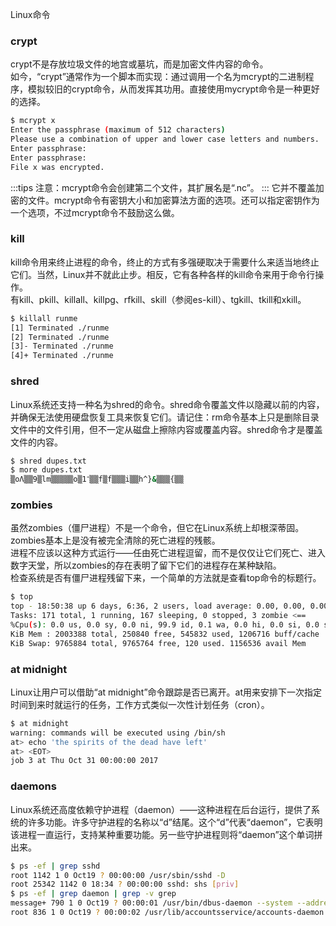 Linux命令
<a name="MOSQb"></a>
### crypt
crypt不是存放垃圾文件的地宫或墓坑，而是加密文件内容的命令。<br />如今，“crypt”通常作为一个脚本而实现：通过调用一个名为mcrypt的二进制程序，模拟较旧的crypt命令，从而发挥其功用。直接使用mycrypt命令是一种更好的选择。
```bash
$ mcrypt x
Enter the passphrase (maximum of 512 characters)
Please use a combination of upper and lower case letters and numbers.
Enter passphrase:
Enter passphrase:
File x was encrypted.
```
:::tips
注意：mcrypt命令会创建第二个文件，其扩展名是“.nc”。
:::
它并不覆盖加密的文件。mcrypt命令有密钥大小和加密算法方面的选项。还可以指定密钥作为一个选项，不过mcrypt命令不鼓励这么做。
<a name="LbK6a"></a>
### kill
kill命令用来终止进程的命令，终止的方式有多强硬取决于需要什么来适当地终止它们。当然，Linux并不就此止步。相反，它有各种各样的kill命令来用于命令行操作。<br />有kill、pkill、killall、killpg、rfkill、skill（参阅es-kill）、tgkill、tkill和xkill。
```bash
$ killall runme
[1] Terminated ./runme
[2] Terminated ./runme
[3]- Terminated ./runme
[4]+ Terminated ./runme
```
<a name="SM1Q1"></a>
### shred
Linux系统还支持一种名为shred的命令。shred命令覆盖文件以隐藏以前的内容，并确保无法使用硬盘恢复工具来恢复它们。请记住：rm命令基本上只是删除目录文件中的文件引用，但不一定从磁盘上擦除内容或覆盖内容。shred命令才是覆盖文件的内容。
```bash
$ shred dupes.txt
$ more dupes.txt
▒oΛ▒▒9▒lm▒▒▒▒▒o▒1־▒▒f▒f▒▒▒i▒▒h^}&▒▒▒{▒▒
```
<a name="G4ueD"></a>
### zombies
虽然zombies（僵尸进程）不是一个命令，但它在Linux系统上却根深蒂固。zombies基本上是没有被完全清除的死亡进程的残骸。<br />进程不应该以这种方式运行——任由死亡进程逗留，而不是仅仅让它们死亡、进入数字天堂，所以zombies的存在表明了留下它们的进程存在某种缺陷。<br />检查系统是否有僵尸进程残留下来，一个简单的方法就是查看top命令的标题行。
```bash
$ top
top - 18:50:38 up 6 days, 6:36, 2 users, load average: 0.00, 0.00, 0.00
Tasks: 171 total, 1 running, 167 sleeping, 0 stopped, 3 zombie <==
%Cpu(s): 0.0 us, 0.0 sy, 0.0 ni, 99.9 id, 0.1 wa, 0.0 hi, 0.0 si, 0.0 st
KiB Mem : 2003388 total, 250840 free, 545832 used, 1206716 buff/cache
KiB Swap: 9765884 total, 9765764 free, 120 used. 1156536 avail Mem
```
<a name="qHiT7"></a>
### at midnight
Linux让用户可以借助“at midnight”命令跟踪是否已离开。at用来安排下一次指定时间到来时就运行的任务，工作方式类似一次性计划任务（cron）。
```bash
$ at midnight
warning: commands will be executed using /bin/sh
at> echo 'the spirits of the dead have left'
at> <EOT>
job 3 at Thu Oct 31 00:00:00 2017
```
<a name="I8bK7"></a>
### daemons
Linux系统还高度依赖守护进程（daemon）——这种进程在后台运行，提供了系统的许多功能。许多守护进程的名称以“d”结尾。这个“d”代表“daemon”，它表明该进程一直运行，支持某种重要功能。另一些守护进程则将“daemon”这个单词拼出来。
```bash
$ ps -ef | grep sshd
root 1142 1 0 Oct19 ? 00:00:00 /usr/sbin/sshd -D
root 25342 1142 0 18:34 ? 00:00:00 sshd: shs [priv]
$ ps -ef | grep daemon | grep -v grep
message+ 790 1 0 Oct19 ? 00:00:01 /usr/bin/dbus-daemon --system --address=systemd: --nofork --nopidfile --systemd-activation
root 836 1 0 Oct19 ? 00:00:02 /usr/lib/accountsservice/accounts-daemon
```
